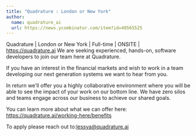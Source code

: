```yaml
---
title: "Quadrature : London or New York"
author:
  name: quadrature_ai
  url: https://news.ycombinator.com/item?id=40565525
---
```

Quadrature | London or New York | Full-time | ONSITE | <a href="https:&#x2F;&#x2F;quadrature.ai" rel="nofollow">https:&#x2F;&#x2F;quadrature.ai</a>
We are seeking experienced, hands-on, software developers to join our team here at Quadrature.

If you have an interest in the financial markets and wish to work in a team developing our next generation systems we want to hear from you.

In return we&#x27;ll offer you a highly collaborative environment where you will be able to see the impact of your work on our bottom line. We have zero silos and teams engage across our business to achieve our shared goals.

You can learn more about what we can offer here: <a href="https:&#x2F;&#x2F;quadrature.ai&#x2F;working-here&#x2F;benefits" rel="nofollow">https:&#x2F;&#x2F;quadrature.ai&#x2F;working-here&#x2F;benefits</a>

To apply please reach out to:lessya@quadrature.ai
